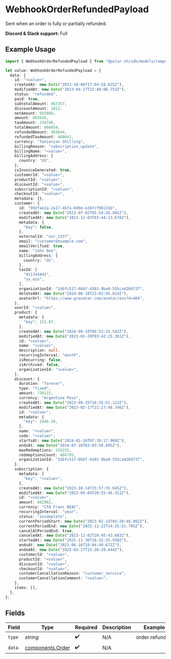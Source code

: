 # WebhookOrderRefundedPayload

Sent when an order is fully or partially refunded.

**Discord & Slack support:** Full

## Example Usage

```typescript
import { WebhookOrderRefundedPayload } from "@polar-sh/sdk/models/components/webhookorderrefundedpayload.js";

let value: WebhookOrderRefundedPayload = {
  data: {
    id: "<value>",
    createdAt: new Date("2023-10-06T17:04:58.025Z"),
    modifiedAt: new Date("2023-04-27T22:48:08.753Z"),
    status: "refunded",
    paid: true,
    subtotalAmount: 467357,
    discountAmount: 1812,
    netAmount: 693089,
    amount: 893426,
    taxAmount: 334746,
    totalAmount: 866654,
    refundedAmount: 493644,
    refundedTaxAmount: 460641,
    currency: "Tanzanian Shilling",
    billingReason: "subscription_update",
    billingName: "<value>",
    billingAddress: {
      country: "US",
    },
    isInvoiceGenerated: true,
    customerId: "<value>",
    productId: "<value>",
    discountId: "<value>",
    subscriptionId: "<value>",
    checkoutId: "<value>",
    metadata: {},
    customer: {
      id: "992fae2a-2a17-4b7a-8d9e-e287cf90131b",
      createdAt: new Date("2023-07-02T05:54:26.991Z"),
      modifiedAt: new Date("2023-12-03T03:44:13.678Z"),
      metadata: {
        "key": false,
      },
      externalId: "usr_1337",
      email: "customer@example.com",
      emailVerified: true,
      name: "John Doe",
      billingAddress: {
        country: "US",
      },
      taxId: [
        "911144442",
        "us_ein",
      ],
      organizationId: "1dbfc517-0bbf-4301-9ba8-555ca42b9737",
      deletedAt: new Date("2024-08-18T23:02:56.814Z"),
      avatarUrl: "https://www.gravatar.com/avatar/xxx?d=404",
    },
    userId: "<value>",
    product: {
      metadata: {
        "key": 131.87,
      },
      createdAt: new Date("2024-09-10T09:53:33.542Z"),
      modifiedAt: new Date("2023-01-29T03:42:25.281Z"),
      id: "<value>",
      name: "<value>",
      description: null,
      recurringInterval: "month",
      isRecurring: false,
      isArchived: false,
      organizationId: "<value>",
    },
    discount: {
      duration: "forever",
      type: "fixed",
      amount: 730131,
      currency: "Argentine Peso",
      createdAt: new Date("2023-09-25T16:35:51.122Z"),
      modifiedAt: new Date("2023-02-17T22:27:48.746Z"),
      id: "<value>",
      metadata: {
        "key": 2446.34,
      },
      name: "<value>",
      code: "<value>",
      startsAt: new Date("2024-01-16T07:39:17.060Z"),
      endsAt: new Date("2024-07-16T03:03:58.095Z"),
      maxRedemptions: 328255,
      redemptionsCount: 466795,
      organizationId: "1dbfc517-0bbf-4301-9ba8-555ca42b9737",
    },
    subscription: {
      metadata: {
        "key": "<value>",
      },
      createdAt: new Date("2023-10-14T15:57:55.645Z"),
      modifiedAt: new Date("2023-05-04T20:55:46.311Z"),
      id: "<value>",
      amount: 602962,
      currency: "CFA Franc BEAC",
      recurringInterval: "year",
      status: "incomplete",
      currentPeriodStart: new Date("2023-02-14T05:20:48.992Z"),
      currentPeriodEnd: new Date("2025-11-22T14:25:51.795Z"),
      cancelAtPeriodEnd: true,
      canceledAt: new Date("2023-11-02T20:45:43.683Z"),
      startedAt: new Date("2025-11-30T18:32:35.930Z"),
      endsAt: new Date("2023-06-16T10:04:40.672Z"),
      endedAt: new Date("2025-03-27T15:38:39.644Z"),
      customerId: "<value>",
      productId: "<value>",
      discountId: "<value>",
      checkoutId: "<value>",
      customerCancellationReason: "customer_service",
      customerCancellationComment: "<value>",
    },
    items: [],
  },
};
```

## Fields

| Field                                                | Type                                                 | Required                                             | Description                                          | Example                                              |
| ---------------------------------------------------- | ---------------------------------------------------- | ---------------------------------------------------- | ---------------------------------------------------- | ---------------------------------------------------- |
| `type`                                               | *string*                                             | :heavy_check_mark:                                   | N/A                                                  | order.refunded                                       |
| `data`                                               | [components.Order](../../models/components/order.md) | :heavy_check_mark:                                   | N/A                                                  |                                                      |